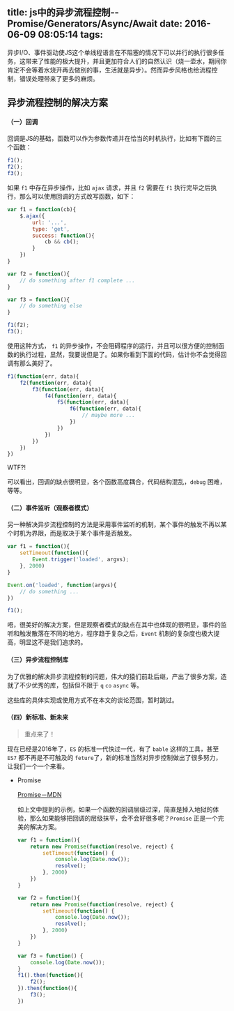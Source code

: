 title: js中的异步流程控制--Promise/Generators/Async/Await
date: 2016-06-09 08:05:14
tags:
---

异步I/O、事件驱动使JS这个单线程语言在不阻塞的情况下可以并行的执行很多任务，这带来了性能的极大提升，并且更加符合人们的自然认识（烧一壶水，期间你肯定不会等着水烧开再去做别的事，生活就是异步）。然而异步风格也给流程控制，错误处理带来了更多的麻烦。


## 异步流程控制的解决方案

#### （一）回调

回调是JS的基础，函数可以作为参数传递并在恰当的时机执行，比如有下面的三个函数：   

```js
f1();
f2();
f3();
```

如果 `f1` 中存在异步操作，比如 `ajax` 请求，并且 `f2` 需要在 `f1` 执行完毕之后执行，那么可以使用回调的方式改写函数，如下：  

```js
var f1 = function(cb){
	$.ajax({
		url: '...',
		type: 'get',
		success: function(){
			cb && cb();
		}
	})
}

var f2 = function(){
  	// do something after f1 complete ...
}

var f3 = function(){
  	// do something else
}

f1(f2);
f3();
```

使用这种方式， `f1` 的异步操作，不会阻碍程序的运行，并且可以很方便的控制函数的执行过程，显然，我要说但是了。如果你看到下面的代码，估计你不会觉得回调有那么美好了。  

```js
f1(function(err, data){
	f2(function(err, data){
		f3(function(err, data){
			f4(function(err, data){
				f5(function(err, data){
		  			f6(function(err, data){
		    			// maybe more ...
		  			})
				})
			})
		})
	})
})
```

WTF?!

可以看出，回调的缺点很明显，各个函数高度耦合，代码结构混乱，`debug` 困难，等等。  

#### （二）事件监听（观察者模式）

另一种解决异步流程控制的方法是采用事件监听的机制，某个事件的触发不再以某个时机为界限，而是取决于某个事件是否触发。  

```js
var f1 = function(){
	setTimeout(function(){
		Event.trigger('loaded', argvs);
	}, 2000)
}

Event.on('loaded', function(argvs){
	// do something ...
})

f1();
```

唔，很美好的解决方案，但是观察者模式的缺点在其中也体现的很明显，事件的监听和触发散落在不同的地方，程序趋于复杂之后，`Event` 机制的复杂度也极大提高，明显这不是我们追求的。  

#### （三）异步流程控制库

为了优雅的解决异步流程控制的问题，伟大的猿们前赴后继，产出了很多方案，造就了不少优秀的库，包括但不限于 `q` `co` `async` 等。  

这些库的具体实现或使用方式不在本文的谈论范围，暂时跳过。  

#### （四）新标准、新未来

> 重点来了！

现在已经是2016年了，`ES` 的标准一代快过一代，有了 `bable` 这样的工具，甚至 `ES7` 都不再是不可触及的 `feture`了，新的标准当然对异步控制做出了很多努力，让我们一个一个来看。  

* Promise

	[Promise－MDN](https://developer.mozilla.org/zh-CN/docs/Web/JavaScript/Reference/Global_Objects/Promise)

	如上文中提到的示例，如果一个函数的回调层级过深，简直是掉入地狱的体验，那么如果能够把回调的层级抹平，会不会好很多呢？`Promise` 正是一个完美的解决方案。  

	```js
	var f1 = function(){
		return new Promise(function(resolve, reject) {
			setTimeout(function() {
				console.log(Date.now());
				resolve();
			}, 2000)
		})
	}

	var f2 = function(){
		return new Promise(function(resolve, reject) {
			setTimeout(function() {
				console.log(Date.now());
				resolve();
			}, 2000)
		})
	}

	var f3 = function() {
		console.log(Date.now());
	}
	f1().then(function(){
		f2();
	}).then(function(){
		f3();
	})
	```



